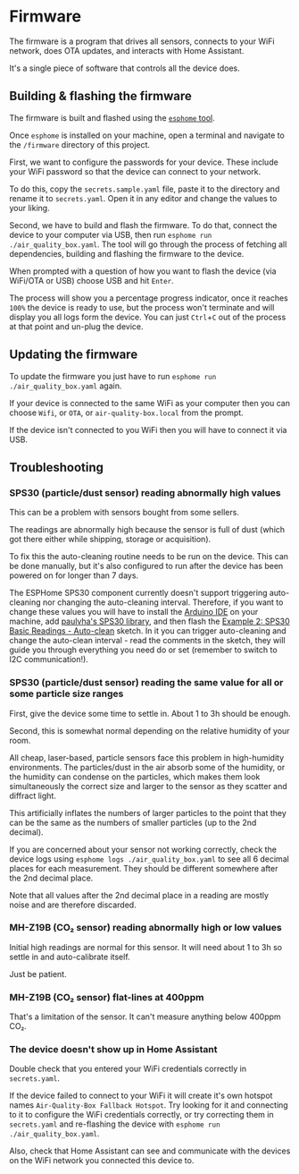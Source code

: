 # Firmware

The firmware is a program that drives all sensors, connects to your WiFi
network, does OTA updates, and interacts with Home Assistant.

It's a single piece of software that controls all the device does.

## Building & flashing the firmware

The firmware is built and flashed using the
[`esphome` tool](https://esphome.io/guides/getting_started_command_line.html).

Once `esphome` is installed on your machine, open a terminal and navigate to
the `/firmware` directory of this project.

First, we want to configure the passwords for your device. These include your
WiFi password so that the device can connect to your network.

To do this, copy the `secrets.sample.yaml` file, paste it to the directory and
rename it to `secrets.yaml`. Open it in any editor and change the values to
your liking.

Second, we have to build and flash the firmware.
To do that, connect the device to your computer via USB, then run
`esphome run ./air_quality_box.yaml`. The tool will go through the
process of fetching all dependencies, building and flashing the firmware to the
device.

When prompted with a question of how you want to flash the device
(via WiFi/OTA or USB) choose USB and hit `Enter`.

The process will show you a percentage progress indicator, once it reaches
`100%` the device is ready to use, but the process won't terminate and will
display you all logs form the device. You can just `Ctrl`+`C` out of the
process at that point and un-plug the device.

## Updating the firmware

To update the firmware you just have to run `esphome run ./air_quality_box.yaml`
again.

If your device is connected to the same WiFi as your computer then you can
choose `Wifi`, or `OTA`, or `air-quality-box.local` from the prompt.

If the device isn't connected to you WiFi then you will have to connect it via
USB.

## Troubleshooting

### SPS30 (particle/dust sensor) reading abnormally high values

This can be a problem with sensors bought from some sellers.

The readings are abnormally high because the sensor is full of dust (which got
there either while shipping, storage or acquisition).

To fix this the auto-cleaning routine needs to be run on the device.
This can be done manually, but it's also configured to run after the device
has been powered on for longer than 7 days.

The ESPHome SPS30 component currently doesn't support triggering auto-cleaning
nor changing the auto-cleaning interval. Therefore, if you want to change these
values you will have to install the
[Arduino IDE](https://www.arduino.cc/en/software)
on your machine,
add [paulvha's SPS30 library](https://github.com/paulvha/sps30),
and then flash the
[Example 2: SPS30 Basic Readings - Auto-clean](https://github.com/paulvha/sps30/blob/master/examples/Example2_sps30_BasicReadings_autoclean/Example2_sps30_BasicReadings_autoclean.ino)
sketch. In it you can trigger auto-cleaning and change the auto-clean interval -
read the comments in the sketch, they will guide you through everything you need
do or set (remember to switch to I2C communication!).

### SPS30 (particle/dust sensor) reading the same value for all or some particle size ranges

First, give the device some time to settle in. About 1 to 3h should be enough.

Second, this is somewhat normal depending on the relative humidity of your room.

All cheap, laser-based, particle sensors face this problem in high-humidity
environments. The particles/dust in the air absorb some of the humidity, or the
humidity can condense on the particles, which makes them look simultaneously
the correct size and larger to the sensor as they scatter and diffract light.

This artificially inflates the numbers of larger particles to the point that
they can be the same as the numbers of smaller particles (up to the 2nd decimal).

If you are concerned about your sensor not working correctly, check the device
logs using `esphome logs ./air_quality_box.yaml` to see all 6 decimal places for
each measurement. They should be different somewhere after the 2nd decimal
place.

Note that all values after the 2nd decimal place in a reading are mostly noise
and are therefore discarded.

### MH-Z19B (CO₂ sensor) reading abnormally high or low values

Initial high readings are normal for this sensor. It will need about 1 to 3h so
settle in and auto-calibrate itself.

Just be patient.

### MH-Z19B (CO₂ sensor) flat-lines at 400ppm

That's a limitation of the sensor. It can't measure anything below 400ppm CO₂.

### The device doesn't show up in Home Assistant

Double check that you entered your WiFi credentials correctly in `secrets.yaml`.

If the device failed to connect to your WiFi it will create it's own hotspot
names `Air-Quality-Box Fallback Hotspot`. Try looking for it and connecting to
it to configure the WiFi credentials correctly, or try correcting them in
`secrets.yaml` and re-flashing the device with
`esphome run ./air_quality_box.yaml`.

Also, check that Home Assistant can see and communicate with the devices on
the WiFi network you connected this device to.
